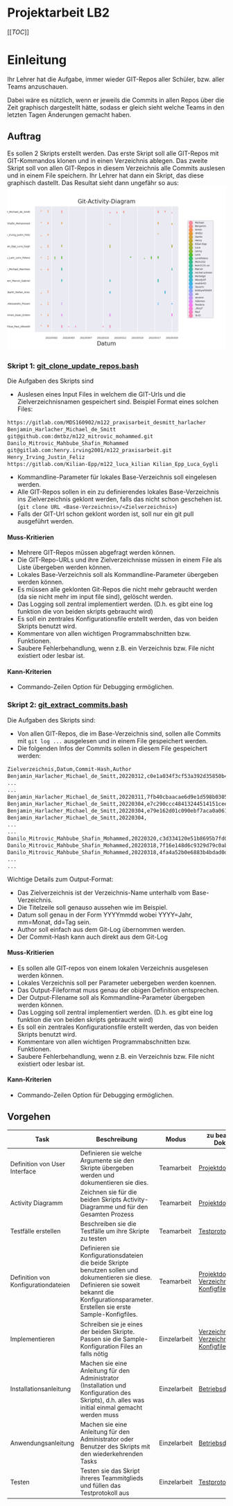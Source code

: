 # Projektarbeit LB2

[[_TOC_]]

# Einleitung

Ihr Lehrer hat die Aufgabe, immer wieder GIT-Repos aller Schüler, bzw. aller Teams anzuschauen.

Dabei wäre es nützlich, wenn er jeweils die Commits in allen Repos über die Zeit graphisch dargestellt hätte, sodass er gleich sieht welche Teams in den letzten Tagen Änderungen gemacht haben.

## Auftrag

Es sollen 2 Skripts erstellt werden. Das erste Skript soll alle GIT-Repos mit GIT-Kommandos klonen und in einen Verzeichnis ablegen.
Das zweite Skript soll von allen GIT-Repos in diesem Verzeichnis alle Commits auslesen und in einem File speichern.
Ihr Lehrer hat dann ein Skript, das diese graphisch dastellt. Das Resultat sieht dann ungefähr so aus:
![Sample Output](images/sample_output.png)

### Skript 1: [git_clone_update_repos.bash](bin/git_clone_update_repos.bash)

Die Aufgaben des Skripts sind

- Auslesen eines Input Files in welchem die GIT-Urls und die Zielverzeichnisnamen gespeichert sind. Beispiel Format eines solchen Files:

```
https://gitlab.com/MDS160902/m122_praxisarbeit_desmitt_harlacher Benjamin_Harlacher_Michael_de_Smitt
git@github.com:dmtbz/m122_mitrovic_mohammed.git Danilo_Mitrovic_Mahbube_Shafin_Mohammed
git@gitlab.com:henry.irving2001/m122_praxisarbeit.git Henry_Irving_Justin_Feliz
https://gitlab.com/Kilian-Epp/m122_luca_kilian Kilian_Epp_Luca_Gygli
```

- Kommandline-Parameter für lokales Base-Verzeichnis soll eingelesen werden.
- Alle GIT-Repos sollen in ein zu definierendes lokales Base-Verzeichnis ins Zielverzeichnis geklont werden, falls das nicht schon geschehen ist. (`git clone URL <Base-Verzeichnis>/<Zielverzeichnis>`)
- Falls der GIT-Url schon geklont worden ist, soll nur ein git pull ausgeführt werden.

#### Muss-Kritierien

- Mehrere GIT-Repos müssen abgefragt werden können.
- Die GIT-Repo-URLs und ihre Zielverzeichnisse müssen in einem File als Liste übergeben werden können.
- Lokales Base-Verzeichnis soll als Kommandline-Parameter übergeben werden können.
- Es müssen alle geklonten Git-Repos die nicht mehr gebraucht werden (da sie nicht mehr im input file sind), gelöscht werden.
- Das Logging soll zentral implementiert werden. (D.h. es gibt eine log funktion die von beiden skripts gebraucht wird)
- Es soll ein zentrales Konfigurationsfile erstellt werden, das von beiden Skripts benutzt wird.
- Kommentare von allen wichtigen Programmabschnitten bzw. Funktionen.
- Saubere Fehlerbehandlung, wenn z.B. ein Verzeichnis bzw. File nicht existiert oder lesbar ist.

#### Kann-Kriterien

- Commando-Zeilen Option für Debugging ermöglichen.

### Skript 2: [git_extract_commits.bash](bin/git_extract_commits.bash)

Die Aufgaben des Skripts sind:

- Von allen GIT-Repos, die im Base-Verzeichnis sind, sollen alle Commits mit `git log ...` ausgelesen und in einem File gespeichert werden.
- Die folgenden Infos der Commits sollen in diesem File gespeichert werden:

```
Zielverzeichnis,Datum,Commit-Hash,Author
Benjamin_Harlacher_Michael_de_Smitt,20220312,c0e1a034f3cf53a392d35850b42ad4a91e7a920c,Benjamin
...
...
Benjamin_Harlacher_Michael_de_Smitt,20220311,7fb40cbaacae6d9e1d598b030560117ccad28d63,Michael
Benjamin_Harlacher_Michael_de_Smitt,20220304,e7c290ccc48413244514151cee8c5a3ce7cf8b33,Benjamin
Benjamin_Harlacher_Michael_de_Smitt,20220304,e79e162d01c090ebf7aca0a06137890eb5e16187,Benjamin
Benjamin_Harlacher_Michael_de_Smitt,20220304,
...
...
Danilo_Mitrovic_Mahbube_Shafin_Mohammed,20220320,c3d334120e51b8695b7fd0c753aa5e4c6342cf18,Danilo
Danilo_Mitrovic_Mahbube_Shafin_Mohammed,20220318,7f16e148d6c9329d79c0ab15db711a3621671bde,dmtbz
Danilo_Mitrovic_Mahbube_Shafin_Mohammed,20220318,4fa4a52b0e6883b4bdad0ddee33f1fdca0bf78af,Danilo
...
...
```

Wichtige Details zum Output-Format:

- Das Zielverzeichnis ist der Verzeichnis-Name unterhalb vom Base-Verzeichnis.
- Die Titelzeile soll genauso aussehen wie im Beispiel.
- Datum soll genau in der Form YYYYmmdd wobei YYYY=Jahr, mm=Monat, dd=Tag sein.
- Author soll einfach aus dem Git-Log übernommen werden.
- Der Commit-Hash kann auch direkt aus dem Git-Log

#### Muss-Kritierien

- Es sollen alle GIT-repos von einem lokalen Verzeichnis ausgelesen werden können.
- Lokales Verzeichnis soll per Parameter uebergeben werden koennen.
- Das Output-Fileformat muss genau der obigen Definition entsprechen.
- Der Output-Filename soll als Kommandline-Parameter übergeben werden können.
- Das Logging soll zentral implementiert werden. (D.h. es gibt eine log funktion die von beiden skripts gebraucht wird)
- Es soll ein zentrales Konfigurationsfile erstellt werden, das von beiden Skripts benutzt wird.
- Kommentare von allen wichtigen Programmabschnitten bzw. Funktionen.
- Saubere Fehlerbehandlung, wenn z.B. ein Verzeichnis bzw. File nicht existiert oder lesbar ist.

#### Kann-Kriterien

- Commando-Zeilen Option für Debugging ermöglichen.

## Vorgehen

| Task                                | Beschreibung                                                                                                                                                                                           | Modus        | zu bearbeitende Dokumente                                                                 |
| ----------------------------------- | ------------------------------------------------------------------------------------------------------------------------------------------------------------------------------------------------------ | ------------ | ----------------------------------------------------------------------------------------- |
| Definition von User Interface       | Definieren sie welche Argumente sie den Skripte übergeben werden und dokumentieren sie dies.                                                                                                           | Teamarbeit   | [Projektdokumenation](docs/Projektdokumentation.md)                                       |
| Activity Diagramm                   | Zeichnen sie für die beiden Skripts Activity-Diagramme und für den Gesamten Prozess                                                                                                                    | Teamarbeit   | [Projektdokumenation](docs/Projektdokumentation.md)                                       |
| Testfälle erstellen                 | Beschreiben sie die Testfälle um ihre Skripte zu testen                                                                                                                                                | Teamarbeit   | [Testprotokoll](docs/Testprotokoll.md)                                                    |
| Definition von Konfigurationdateien | Definieren sie Konfigurationsdateien die beide Skripte benutzen sollen und dokumentieren sie diese. Definieren sie soweit bekannt die Konfigurationsparameter. Erstellen sie erste Sample-Konfigfiles. | Teamarbeit   | [Projektdokumenation](docs/Projektdokumentation.md)<br>[Verzeichnes für Konfigfiles](etc) |
| Implementieren                      | Schreiben sie je eines der beiden Skripte. Passen sie die Sample-Konfiguration Files an falls nötig                                                                                                    | Einzelarbeit | [Verzeichnis für Skripts](bin)<br>[Verzeichnes für Konfigfiles](etc)                      |
| Installationsanleitung              | Machen sie eine Anleitung für den Administrator (Installation und Konfiguration des Skripts), d.h. alles was initial einmal gemacht werden muss                                                        | Einzelarbeit | [Betriebsdokumenation](docs/Betriebsdokumentation.md)                                     |
| Anwendungsanleitung                 | Machen sie eine Anleitung für den Administrator oder Benutzer des Skripts mit den wiederkehrenden Tasks                                                                                                | Einzelarbeit | [Betriebsdokumenation](docs/Betriebsdokumentation.md)                                     |
| Testen                              | Testen sie das Skript ihreres Teammitglieds und füllen das Testprotokoll aus                                                                                                                           | Einzelarbeit | [Testprotokoll](docs/Testprotokoll.md)                                                    |
